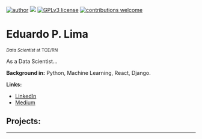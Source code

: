 [![author](https://img.shields.io/badge/author-eduardoplima-red.svg)](https://www.linkedin.com/in/eduardo-p-lima/) [![](https://img.shields.io/badge/python-3.7+-blue.svg)](https://www.python.org/downloads/release/python-365/) [![GPLv3 license](https://img.shields.io/badge/License-GPLv3-blue.svg)](http://perso.crans.org/besson/LICENSE.html) [![contributions welcome](https://img.shields.io/badge/contributions-welcome-brightgreen.svg?style=flat)](https://github.com/carlosfab/data_science/issues)

# Eduardo P. Lima
<sub>*Data Scientist* at TCE/RN</sub>

As a Data Scientist...

**Background in:** Python, Machine Learning, React, Django.

**Links:**
* [LinkedIn](www.linkedin.com/in/eduardo-p-lima)
* [Medium](https://www.medium.com/@eduardoplima)


## Projects:

---




